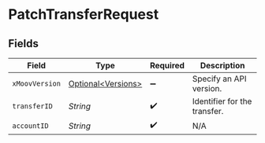 # PatchTransferRequest


## Fields

| Field                                                      | Type                                                       | Required                                                   | Description                                                |
| ---------------------------------------------------------- | ---------------------------------------------------------- | ---------------------------------------------------------- | ---------------------------------------------------------- |
| `xMoovVersion`                                             | [Optional\<Versions>](../../models/components/Versions.md) | :heavy_minus_sign:                                         | Specify an API version.                                    |
| `transferID`                                               | *String*                                                   | :heavy_check_mark:                                         | Identifier for the transfer.                               |
| `accountID`                                                | *String*                                                   | :heavy_check_mark:                                         | N/A                                                        |